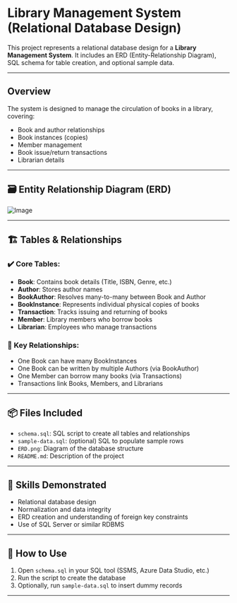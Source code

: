 #  Library Management System (Relational Database Design)

This project represents a relational database design for a **Library Management System**. It includes an ERD (Entity-Relationship Diagram), SQL schema for table creation, and optional sample data.

---

##  Overview

The system is designed to manage the circulation of books in a library, covering:

- Book and author relationships
- Book instances (copies)
- Member management
- Book issue/return transactions
- Librarian details

---

## 🗃️ Entity Relationship Diagram (ERD)

![Image](https://github.com/user-attachments/assets/2aa25d76-5873-4e41-b802-ed5c70543693)

---

## 🏗️ Tables & Relationships

### ✔️ Core Tables:
- **Book**: Contains book details (Title, ISBN, Genre, etc.)
- **Author**: Stores author names
- **BookAuthor**: Resolves many-to-many between Book and Author
- **BookInstance**: Represents individual physical copies of books
- **Transaction**: Tracks issuing and returning of books
- **Member**: Library members who borrow books
- **Librarian**: Employees who manage transactions

### 🔗 Key Relationships:
- One Book can have many BookInstances
- One Book can be written by multiple Authors (via BookAuthor)
- One Member can borrow many books (via Transactions)
- Transactions link Books, Members, and Librarians

---

## 📦 Files Included

- `schema.sql`: SQL script to create all tables and relationships
- `sample-data.sql`: (optional) SQL to populate sample rows
- `ERD.png`: Diagram of the database structure
- `README.md`: Description of the project

---

## 🧠 Skills Demonstrated

- Relational database design
- Normalization and data integrity
- ERD creation and understanding of foreign key constraints
- Use of SQL Server or similar RDBMS

---

## 🚀 How to Use

1. Open `schema.sql` in your SQL tool (SSMS, Azure Data Studio, etc.)
2. Run the script to create the database
3. Optionally, run `sample-data.sql` to insert dummy records

---



